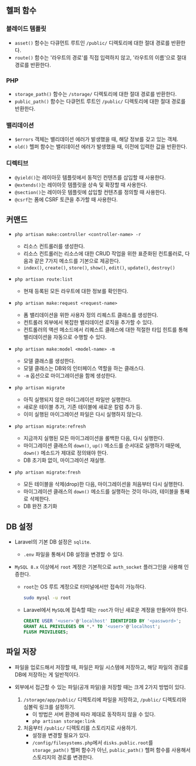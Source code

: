 ## 헬퍼 함수

### 블레이드 템플릿

-   `asset()` 함수는 다큐먼트 루트인 `/public/` 디렉토리에 대한 절대 경로를 반환한다.
-   `route()` 함수는 '라우트의 경로'를 직접 입력하지 않고, '라우트의 이름'으로 절대 경로를 반환한다.

### PHP

-   `storage_path()` 함수는 `/storage/` 디렉토리에 대한 절대 경로를 반환한다.
-   `public_path()` 함수는 다큐먼트 루트인 `/public/` 디렉토리에 대한 절대 경로를 반환한다.

### 밸리데이션

-   `$errors` 객체는 밸리데이션 에러가 발생했을 때, 해당 정보를 갖고 있는 객체.
-   `old()` 헬퍼 함수는 밸리데이션 에러가 발생했을 때, 이전에 입력한 값을 반환한다.

### 디렉티브

-   `@yield()`는 레이아웃 템플릿에서 동적인 컨텐츠를 삽입할 때 사용한다.
-   `@extends()`는 레이아웃 템플릿을 상속 및 확장할 때 사용한다.
-   `@section()`는 레이아웃 템플릿에 삽입할 컨텐츠를 정의할 때 사용한다.
-   `@csrf`는 폼에 CSRF 토큰을 추가할 때 사용한다.

## 커맨드

-   `php artisan make:controller <controller-name> -r`

    -   리소스 컨트롤러를 생성한다.
    -   리소스 컨트롤러는 리소스에 대한 CRUD 작업을 위한 표준화된 컨트롤러로, 다음과 같은 7가지 메소드를 기본으로 제공한다.
    -   `index()`, `create()`, `store()`, `show()`, `edit()`, `update()`, `destroy()`

-   `php artisan route:list`

    -   현재 등록된 모든 라우트에 대한 정보를 확인한다.

-   `php artisan make:request <request-name>`

    -   폼 밸리데이션을 위한 사용자 정의 리퀘스트 클래스를 생성한다.
    -   컨트롤러 외부에서 복잡한 밸리데이션 로직을 추가할 수 있다.
    -   컨트롤러의 액션 메소드에서 리퀘스트 클래스에 대한 적절한 타입 힌트를 통해 밸리데이션을 자동으로 수행할 수 있다.

-   `php artisan make:model <model-name> -m`

    -   모델 클래스를 생성한다.
    -   모델 클래스는 DB와의 인터페이스 역할을 하는 클래스다.
    -   `-m` 옵션으로 마이그레이션을 함께 생성한다.

-   `php artisan migrate`

    -   아직 실행되지 않은 마이그레이션 파일만 실행한다.
    -   새로운 테이블 추가, 기존 테이블에 새로운 칼럼 추가 등.
    -   이미 실행된 마이그레이션 파일은 다시 실행하지 않는다.

-   `php artisan migrate:refresh`

    -   지금까지 실행된 모든 마이그레이션을 롤백한 다음, 다시 실행한다.
    -   마이그레이션 클래스의 `down()`, `up()` 메소드를 순서대로 실행하기 때문에, `down()` 메소드가 제대로 정의돼야 한다.
    -   DB 초기화 없이, 마이그레이션 재실행.

-   `php artisan migrate:fresh`

    -   모든 테이블을 삭제(drop)한 다음, 마이그레이션을 처음부터 다시 실행한다.
    -   마이그레이션 클래스의 `down()` 메소드를 실행하는 것이 아니라, 테이블을 통째로 삭제한다.
    -   DB 완전 초기화

## DB 설정

-   Laravel의 기본 DB 설정은 `sqlite`.

    -   `.env` 파일을 통해서 DB 설정을 변경할 수 있다.

-   `MySQL 8.x` 이상에서 `root` 계정은 기본적으로 `auth_socket` 플러그인을 사용해 인증한다.

    -   `root`는 OS 루트 계정으로 터미널에서만 접속이 가능하다.

        ```bash
        sudo mysql -u root
        ```

    -   Laravel에서 `MySQL`에 접속할 때는 `root`가 아닌 새로운 계정을 만들어야 한다.

        ```sql
        CREATE USER '<user>'@'localhost' IDENTIFIED BY '<password>';
        GRANT ALL PRIVILEGES ON *.* TO '<user>'@'localhost';
        FLUSH PRIVILEGES;
        ```

## 파일 저장

-   파일을 업로드해서 저장할 때, 파일은 파일 시스템에 저장하고, 해당 파일의 경로를 DB에 저장하는 게 일반적이다.

-   외부에서 접근할 수 있는 파일(공개 파일)을 저장할 때는 크게 2가지 방법이 있다.
    1. `/storage/app/public/` 디렉토리에 파일을 저장하고, `/public/` 디렉토리와 심볼릭 링크를 설정하기.
        - 이 방법은 서버 환경에 따라 제대로 동작하지 않을 수 있다.
        - `php artisan storage:link`
    2. 처음부터 `/public/` 디렉토리를 스토리지로 사용하기.
        - 설정을 변경할 필요가 있다.
        - `/config/filesystems.php`에서 `disks.public.root`를 `storage_path()` 헬퍼 함수가 아닌, `public_path()` 헬퍼 함수를 사용해서 스토리지의 경로를 변경한다.
